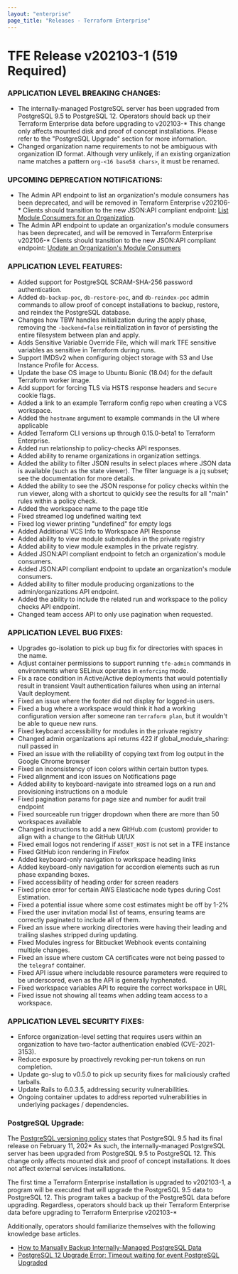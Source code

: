 ```yaml
---
layout: "enterprise"
page_title: "Releases - Terraform Enterprise"
---
```


# TFE Release v202103-1 (519 Required)


### APPLICATION LEVEL BREAKING CHANGES:
* The internally-managed PostgreSQL server has been upgraded from PostgreSQL 9.5 to PostgreSQL 12. Operators should back up their Terraform Enterprise data before upgrading to v202103-* This change only affects mounted disk and proof of concept installations. Please refer to the "PostgreSQL Upgrade" section for more information.
* Changed organization name requirements to not be ambiguous with organization ID format. Although very unlikely, if an existing organization name matches a pattern `org-<16 base58 chars>`, it must be renamed.


### UPCOMING DEPRECATION NOTIFICATIONS:
* The Admin API endpoint to list an organization's module consumers has been deprecated, and will be removed in Terraform Enterprise v202106-* Clients should transition to the new JSON:API compliant endpoint: [List Module Consumers for an Organization](https://www.terraform.io/docs/cloud/api/admin/organizations.html#list-module-consumers-for-an-organization).
* The Admin API endpoint to update an organization's module consumers has been deprecated, and will be removed in Terraform Enterprise v202106-* Clients should transition to the new JSON:API compliant endpoint: [Update an Organization's Module Consumers](https://www.terraform.io/docs/cloud/api/admin/organizations.html#update-an-organization-39-s-module-consumers)


### APPLICATION LEVEL FEATURES:

* Added support for PostgreSQL SCRAM-SHA-256 password authentication.
* Added `db-backup-poc`, `db-restore-poc`, and `db-reindex-poc` admin commands to allow proof of concept installations to backup, restore, and reindex the PostgreSQL database.
* Changes how TBW handles initialization during the apply phase, removing the `-backend=false` reinitialization in favor of persisting the entire filesystem between plan and apply.
* Adds Sensitive Variable Override File, which will mark TFE sensitive variables as sensitive in Terraform during runs.
* Support IMDSv2 when configuring object storage with S3 and Use Instance Profile for Access.
* Update the base OS image to Ubuntu Bionic (18.04) for the default Terraform worker image.
* Add support for forcing TLS via HSTS response headers and `Secure` cookie flags.
* Added a link to an example Terraform config repo when creating a VCS workspace.
* Added the `hostname` argument to example commands in the UI where applicable
* Added Terraform CLI versions up through 0.15.0-beta1 to Terraform Enterprise.
 * Added run relationship to policy-checks API responses.
* Added ability to rename organizations in organization settings.
* Added the ability to filter JSON results in select places where JSON data is available (such as the state viewer). The filter language is a jq subset; see the documentation for more details.
* Added the ability to see the JSON response for policy checks within the run viewer, along with a shortcut to quickly see the results for all "main" rules within a policy check.
* Added the workspace name to the page title
* Fixed streamed log undefined waiting text
* Fixed log viewer printing "undefined" for empty logs
* Added Additional VCS Info to Workspace API Response
* Added ability to view module submodules in the private registry
* Added ability to view module examples in the private registry.
* Added JSON:API compliant endpoint to fetch an organization's module consumers.
* Added JSON:API compliant endpoint to update an organization's module consumers.
* Added ability to filter module producing organizations to the admin/organizations API endpoint.
* Added the ability to include the related run and workspace to the policy checks API endpoint.
* Changed team access API to only use pagination when requested.


### APPLICATION LEVEL BUG FIXES:

* Upgrades go-isolation to pick up bug fix for directories with spaces in the name.
* Adjust container permissions to support running `tfe-admin` commands in environments where SELinux operates in `enforcing` mode.
* Fix a race condition in Active/Active deployments that would potentially result in transient Vault authentication failures when using an internal Vault deployment.
* Fixed an issue where the footer did not display for logged-in users.
* Fixed a bug where a workspace would think it had a working configuration version after someone ran `terraform plan`, but it wouldn't be able to queue new runs.
* Fixed keyboard accessibility for modules in the private registry
* Changed admin organizations api returns 422 if global_module_sharing: null passed in
* Fixed an issue with the reliability of copying text from log output in the Google Chrome browser
* Fixed an inconsistency of icon colors within certain button types.
* Fixed alignment and icon issues on Notifications page
* Added ability to keyboard-navigate into streamed logs on a run and provisioning instructions on a module
* Fixed pagination params for page size and number for audit trail endpoint
* Fixed sourceable run trigger dropdown when there are more than 50 workspaces available
* Changed instructions to add a new GitHub.com (custom) provider to align with a change to the GitHub UI/UX
* Fixed email logos not rendering if `ASSET_HOST` is not set in a TFE instance
* Fixed GitHub icon rendering in Firefox
* Added keyboard-only navigation to workspace heading links
* Added keyboard-only navigation for accordion elements such as run phase expanding boxes.
* Fixed accessibility of heading order for screen readers
* Fixed price error for certain AWS Elasticache node types during Cost Estimation.
* Fixed a potential issue where some cost estimates might be off by 1-2%
* Fixed the user invitation modal list of teams, ensuring teams are correctly paginated to include all of them.
* Fixed an issue where working directories were having their leading and trailing slashes stripped during updating.
* Fixed Modules ingress for Bitbucket Webhook events containing multiple changes.
* Fixed an issue where custom CA certificates were not being passed to the `telegraf` container.
* Fixed API issue where includable resource parameters were required to be underscored, even as the API is generally hyphenated.
* Fixed workspace variables API to require the correct workspace in URL
* Fixed issue not showing all teams when adding team access to a workspace.

### APPLICATION LEVEL SECURITY FIXES:
* Enforce organization-level setting that requires users within an organization to have two-factor authentication enabled (CVE-2021-3153).
* Reduce exposure by proactively revoking per-run tokens on run completion.
* Update go-slug to v0.5.0 to pick up security fixes for maliciously crafted tarballs.
* Update Rails to 6.0.3.5, addressing security vulnerabilities.
* Ongoing container updates to address reported vulnerabilities in underlying packages / dependencies.

### PostgreSQL Upgrade:

The [PostgreSQL versioning policy](https://www.postgresql.org/support/versioning/) states that PostgreSQL 9.5 had its final release on February 11, 202* As such, the internally-managed PostgreSQL server has been upgraded from PostgreSQL 9.5 to PostgreSQL 12. This change only affects mounted disk and proof of concept installations. It does not affect external services installations.

The first time a Terraform Enterprise installation is upgraded to v202103-1, a program will be executed that will upgrade the PostgreSQL 9.5 data to PostgreSQL 12. This program takes a backup of the PostgreSQL data before upgrading. Regardless, operators should back up their Terraform Enterprise data before upgrading to Terraform Enterprise v202103-*

Additionally, operators should familiarize themselves with the following knowledge base articles.


* [How to Manually Backup Internally-Managed PostgreSQL Data](https://support.hashicorp.com/hc/en-us/articles/1500003527861)
* [PostgreSQL 12 Upgrade Error: Timeout waiting for event PostgreSQL Upgraded](https://support.hashicorp.com/hc/en-us/articles/1500003501501)